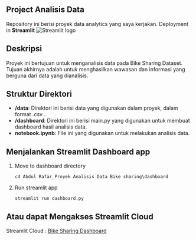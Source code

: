 ## Project Analisis Data

Repository ini berisi proyek data analytics yang saya kerjakan. Deployment in **Streamlit** <img src="https://user-images.githubusercontent.com/7164864/217935870-c0bc60a3-6fc0-4047-b011-7b4c59488c91.png" alt="Streamlit logo"></img>

## Deskripsi

Proyek ini bertujuan untuk menganalisis data pada Bike Sharing Dataset. Tujuan akhirnya adalah untuk menghasilkan wawasan dan informasi yang berguna dari data yang dianalisis.

## Struktur Direktori

- **/data**: Direktori ini berisi data yang digunakan dalam proyek, dalam format .csv .
- **/dashboard**: Direktori ini berisi main.py yang digunakan untuk membuat dashboard hasil analisis data.
- **notebook.ipynb**: File ini yang digunakan untuk melakukan analisis data.

## Menjalankan Streamlit Dashboard app
1. Move to dashboard directory
   ```
   cd Abdul Rafar_Proyek Analisis Data Bike sharing\dashboard
   ```
2. Run streamlit app
   ```
   streamlit run dashboard.py

## Atau dapat Mengakses Streamlit Cloud
Streamlit Cloud : [Bike Sharing Dashboard](https://dicoding-data-analyst-project---bike-sharing-gcixnftycmmjwc3bw.streamlit.app/)
